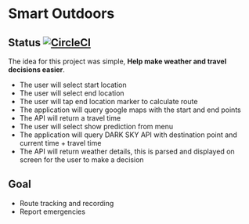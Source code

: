 # Smart Outdoors
## Status [![CircleCI](https://circleci.com/gh/franmaguire/SmartOutdoorsNCI.svg?style=svg&circle-token=1f7d6cd16175978b26589c0337a78d73513ef774)](https://circleci.com/gh/franmaguire/SmartOutdoorsNCI)

The idea for this project was simple, **Help make weather and travel decisions easier**.  

* The user will select start location
* The user will select end location
* The user will tap end location marker to calculate route
* The application will query google maps with the start and end points
* The API will return a travel time
* The user will select show prediction from menu
* The application will query DARK SKY API with destination point and current time + travel time
* The API will return weather details, this is parsed and displayed on screen for the user to make a decision

## Goal
* Route tracking and recording
* Report emergencies


